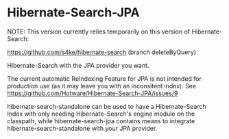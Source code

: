 Hibernate-Search-JPA
====================

NOTE: This version currently relies temporarily on this version of Hibernate-Search:

https://github.com/s4ke/hibernate-search (branch deleteByQuery)

Hibernate-Search with the JPA provider you want.

The current automatic ReIndexing Feature for JPA is not intended for production use (as it may leave you with an inconsitent index). See https://github.com/Hotware/Hibernate-Search-JPA/issues/9

hibernate-search-standalone can be used to have a Hibernate-Search Index with only needing Hibernate-Search's engine module on the classpath, while hibernate-search-jpa contains means to integrate hibernate-search-standalone with your JPA provider.
